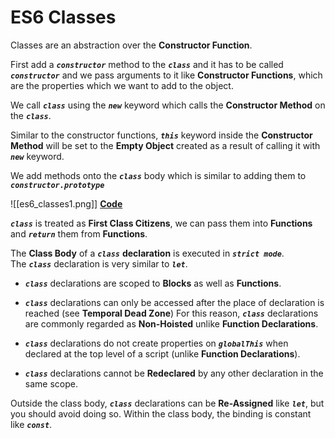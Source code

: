 # **ES6 Classes**

Classes are an abstraction over the **Constructor Function**.

First add a ***`constructor`*** method to the ***`class`*** and it has to be called ***`constructor`*** and we pass arguments to it like **Constructor Functions**, which are the properties which we want to add to the object.

We call ***`class`*** using the ***`new`*** keyword which calls the **Constructor Method** on the ***`class`***.

Similar to the constructor functions, ***`this`*** keyword inside the **Constructor Method** will be set to the **Empty Object** created as a result of calling it with ***`new`*** keyword.

We add methods onto the ***`class`*** body which is similar to adding them to ***`constructor.prototype`***

![[es6_classes1.png]]
[**Code**](https://codesandbox.io/s/lively-leaf-6fs97g?file=/src/OOP/ES6_Class/classes1.js)

***`class`*** is treated as **First Class Citizens**, we can pass them into **Functions** and ***`return`*** them from **Functions**.

The **Class Body** of a ***`class`*** **declaration** is executed in ***`strict mode`***. The ***`class`*** declaration is very similar to ***`let`***.

- ***`class`*** declarations are scoped to **Blocks** as well as **Functions**.

- ***`class`*** declarations can only be accessed after the place of declaration is reached (see **Temporal Dead Zone**) For this reason, ***`class`*** declarations are commonly regarded as **Non-Hoisted** unlike **Function Declarations**.

- ***`class`*** declarations do not create properties on ***`globalThis`*** when declared at the top level of a script (unlike **Function Declarations**).

- ***`class`*** declarations cannot be **Redeclared** by any other declaration in the same scope.

Outside the class body, ***`class`*** declarations can be **Re-Assigned** like ***`let`***, but you should avoid doing so. Within the class body, the binding is constant like ***`const`***.
